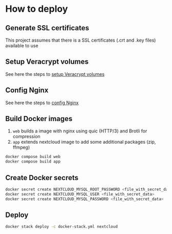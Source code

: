 # How to deploy

## Generate SSL certificates

This project assumes that there is a SSL certificates (.crt and .key files) available to use

## Setup Veracrypt volumes

See here the steps to [setup Veracrypt volumes](./setup-volumes.md)

## Config Nginx

See here the steps to [config Nginx](./config-nginx.md)

## Build Docker images

1. `web` builds a image with nginx using quic (HTTP/3) and Brotli for compression
2. `app` extends nextcloud image to add some additional packages (zip, ffmpeg)

```sh
docker compose build web
docker compose build app
```

## Create Docker secrets

```sh
docker secret create NEXTCLOUD_MYSQL_ROOT_PASSWORD <file_with_secret_data>
docker secret create NEXTCLOUD_MYSQL_USER <file_with_secret_data>
docker secret create NEXTCLOUD_MYSQL_PASSWORD <file_with_secret_data>
```

## Deploy

```sh
docker stack deploy -c docker-stack.yml nextcloud
```
